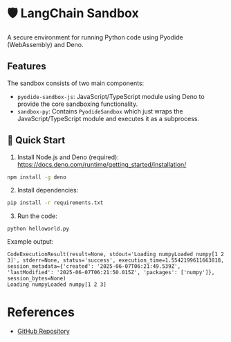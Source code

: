 # 🛡️ LangChain Sandbox

A secure environment for running Python code using Pyodide (WebAssembly) and Deno.

## Features
The sandbox consists of two main components:

- `pyodide-sandbox-js`: JavaScript/TypeScript module using Deno to provide the core sandboxing functionality.
- `sandbox-py`: Contains `PyodideSandbox` which just wraps the JavaScript/TypeScript module and executes it as a subprocess.


## 🚀 Quick Start

1. Install Node.js and Deno (required): https://docs.deno.com/runtime/getting_started/installation/

```bash
npm install -g deno
```

2. Install dependencies:
  
```bash
pip install -r requirements.txt
```

3. Run the code:
```shell
python helloworld.py
```

Example output:

```shell
CodeExecutionResult(result=None, stdout='Loading numpyLoaded numpy[1 2 3]', stderr=None, status='success', execution_time=1.5542199611663818, session_metadata={'created': '2025-06-07T06:21:49.539Z', 'lastModified': '2025-06-07T06:21:50.015Z', 'packages': ['numpy']}, session_bytes=None)
Loading numpyLoaded numpy[1 2 3]
```

# References

- [GitHub Repository](https://github.com/langchain-ai/langchain-sandbox)
